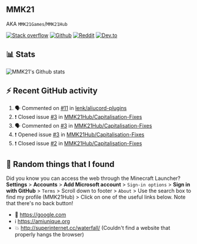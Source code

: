 ## MMK21
AKA `MMK21Games`/`MMK21Hub`

[![Stack overflow](https://img.shields.io/badge/Stack_Overflow-FE7A16?style=for-the-badge&logo=stack-overflow&logoColor=white)](https://stackoverflow.com/users/11519302/mmk21)
[![Github](https://img.shields.io/badge/GitHub-100000?style=for-the-badge&logo=github&logoColor=white)](https://github.com/MMK21Hub)
[![Reddit](https://img.shields.io/badge/Reddit-FF4500?style=for-the-badge&logo=reddit&logoColor=white)](https://www.reddit.com/user/mmk21games)
[![Dev.to](https://img.shields.io/badge/dev.to-0A0A0A?style=for-the-badge&logo=dev.to&logoColor=white)](https://dev.to/mmk21)

## 📊 Stats 

![MMK21's Github stats](https://github-readme-stats.vercel.app/api?username=MMK21Hub&show_icons=true&theme=dark&bg_color=171b22&text_color=CCCCCC&hide_border=true)

## ⚡ Recent GitHub activity

<!--START_SECTION:activity-->
1. 🗣 Commented on [#11](https://github.com/lenk/aliucord-plugins/issues/11) in [lenk/aliucord-plugins](https://github.com/lenk/aliucord-plugins)
2. ❗️ Closed issue [#3](https://github.com/MMK21Hub/Capitalisation-Fixes/issues/3) in [MMK21Hub/Capitalisation-Fixes](https://github.com/MMK21Hub/Capitalisation-Fixes)
3. 🗣 Commented on [#3](https://github.com/MMK21Hub/Capitalisation-Fixes/issues/3) in [MMK21Hub/Capitalisation-Fixes](https://github.com/MMK21Hub/Capitalisation-Fixes)
4. ❗️ Opened issue [#3](https://github.com/MMK21Hub/Capitalisation-Fixes/issues/3) in [MMK21Hub/Capitalisation-Fixes](https://github.com/MMK21Hub/Capitalisation-Fixes)
5. ❗️ Closed issue [#2](https://github.com/MMK21Hub/Capitalisation-Fixes/issues/2) in [MMK21Hub/Capitalisation-Fixes](https://github.com/MMK21Hub/Capitalisation-Fixes)
<!--END_SECTION:activity-->

## 🙂 Random things that I found

Did you know you can access the web through the Minecraft Launcher? **Settings** > **Accounts** > **Add Microsoft account** > `Sign-in options` > **Sign in with GitHub** > `Terms` > Scroll down to footer > `About` > Use the search box to find my profile (MMK21Hub) > Click on one of the useful links below. Note that there's no back button!

* 🔎 <https://google.com>
* ℹ️ <https://amiunique.org>
* 💥 <http://superinternet.cc/waterfall/> (Couldn't find a website that properly hangs the browser)
